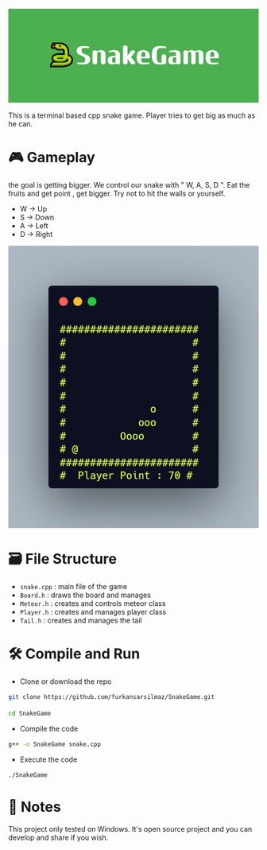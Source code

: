 ![alt text](🐍SnakeGame.png)

This is a terminal based cpp snake game. Player tries to get big as much as he can.
# 🎮 Gameplay
the goal is getting bigger. We control our snake with
" W, A, S, D ". Eat the fruits and get point , get bigger. Try not to hit the walls or yourself.

* W -> Up
* S -> Down
* A -> Left 
* D -> Right

![alt text](carbon.png)



# 🗃️ File Structure
* `snake.cpp` : main file of the game
* `Board.h` : draws the board and manages
* `Meteor.h` : creates and controls meteor class
* `Player.h` : creates and manages player class
* `Tail.h` : creates and manages the tail


# 🛠️ Compile and Run
* Clone or download the repo
```sh
git clone https://github.com/furkansarsilmaz/SnakeGame.git

cd SnakeGame
```
* Compile the code
```sh
g++ -o SnakeGame snake.cpp
```
* Execute the code
```sh
./SnakeGame
```
# 📜 Notes
This project only tested on Windows. It's open source project and you can develop and share if you wish.